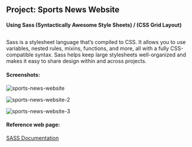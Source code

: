 

## Project: Sports News Website 

#### Using Sass (Syntactically Awesome Style Sheets) / (CSS Grid Layout)

##
Sass is a stylesheet language that’s compiled to CSS. It allows you to use variables, nested rules, mixins, functions, and more, all with a fully CSS-compatible syntax. Sass helps keep large stylesheets well-organized and makes it easy to share design within and across projects.

#### Screenshots:

<p style= "align:center">
  <img src="https://i.ibb.co/BCd3xpr/sports-news-website.png" alt="sports-news-website" border="0">
</p>

<p style= "align:center">
  <img src="https://i.ibb.co/4N6nzSS/sports-news-website-2.png" alt="sports-news-website-2" border="0">
</p>

<p style= "align:center">
 <img src="https://i.ibb.co/k5Wvqnt/sports-news-website-3.png" alt="sports-news-website-3" border="0">
</p>




#### Reference web page:

[SASS Documentation ](https://sass-lang.com/documentation/)

